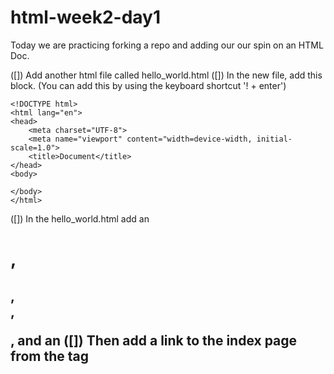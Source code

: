 # html-week2-day1
Today we are practicing forking a repo and adding our our spin on an HTML Doc.

([]) Add another html file called hello_world.html
([]) In the new file, add this block. (You can add this by using the keyboard shortcut '! + enter')
```
<!DOCTYPE html>
<html lang="en">
<head>
    <meta charset="UTF-8">
    <meta name="viewport" content="width=device-width, initial-scale=1.0">
    <title>Document</title>
</head>
<body>
    
</body>
</html>
```
([]) In the hello_world.html add an <h1>, <h2>, <div>, <p>, and an <a>
([]) Then add a link to the index page from the <a> tag
